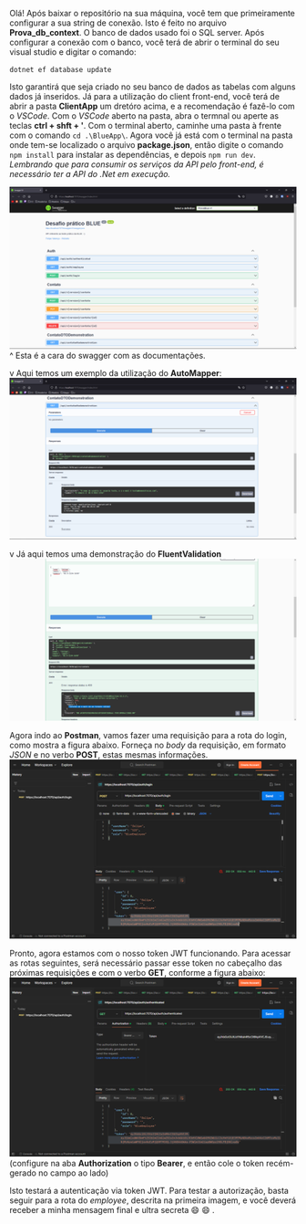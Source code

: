 Olá! Após baixar o repositório na sua máquina, você tem que primeiramente configurar a sua string de conexão. Isto é feito no arquivo **Prova_db_context**.
O banco de dados usado foi o SQL server.
Após configurar a conexão com o banco, você terá de abrir o terminal do seu visual studio e digitar o comando:
```
dotnet ef database update
```
Isto garantirá que seja criado no seu banco de dados as tabelas com alguns dados já inseridos.
Já para a utilização do client front-end, você terá de abrir a pasta **ClientApp** um dretóro acima, e a recomendação é fazê-lo com o *VSCode*.
Com o *VSCode* aberto na pasta, abra o termnal ou aperte as teclas **ctrl + shft + '**. Com o terminal aberto, caminhe uma pasta à frente com o comando ```cd .\BlueApp\```.
Agora você já está com o terminal na pasta onde tem-se localizado o arquivo **package.json**, então digite o comando ```npm install``` para instalar as dependências, e depois ```npm run dev```.
*Lembrando que para consumir os serviços da API pelo front-end, é necessário ter a API do .Net em execução.*


![swagger completo](https://github.com/FelipeeSaM/ProvaBlue/blob/master/swagger_completo.png)
^ Esta é a cara do swagger com as documentações.


v Aqui temos um exemplo da utilização do **AutoMapper**:
![AutoMapper](https://github.com/FelipeeSaM/ProvaBlue/blob/master/automapper.png)

v Já aqui temos uma demonstração do **FluentValidation**
![FluentValidation](https://github.com/FelipeeSaM/ProvaBlue/blob/master/Fluent_validator.png)


Agora indo ao **Postman**, vamos fazer uma requisição para a rota do login, como mostra a figura abaixo. Forneça no *body* da requisição, em formato *JSON* e no verbo **POST**, estas mesmas informações.
![Login](https://github.com/FelipeeSaM/ProvaBlue/blob/master/Login.png)


Pronto, agora estamos com o nosso token JWT funcionando. Para acessar as rotas seguintes, será necessário passar esse token no cabeçalho das próximas requisições e com o verbo **GET**, conforme a figura abaixo:
![Authentication](https://github.com/FelipeeSaM/ProvaBlue/blob/master/Authentication.png)
(configure na aba **Authorization** o tipo **Bearer**, e então cole o token recém-gerado no campo ao lado)

Isto testará a autenticação via token JWT. Para testar a autorização, basta seguir para a rota do *employee*, descrita na primeira imagem, e você deverá receber a minha mensagem final e ultra secreta :smile: :smile: .
